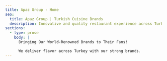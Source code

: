 ```yaml
---
title: Apaz Group - Home
seo:
  title: Apaz Group | Turkish Cuisine Brands
  description: Innovative and quality restaurant experience across Turkey with Baydöner, PidebyPide and Bursa İshakbey.
sections:
  - type: prose
    body: |
      Bringing Our World-Renowned Brands to Their Fans!

      We deliver flavor across Turkey with our strong brands.
---
```

